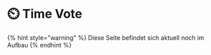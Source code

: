 # ⏲️ Time Vote

{% hint style="warning" %}
Diese Seite befindet sich aktuell noch im Aufbau&#x20;
{% endhint %}
